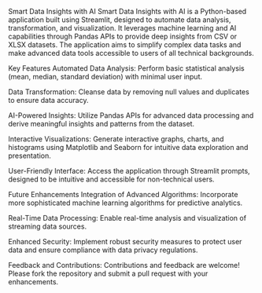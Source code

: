 Smart Data Insights with AI
Smart Data Insights with AI is a Python-based application built using Streamlit, designed to automate data analysis, transformation, and visualization. It leverages machine learning and AI capabilities through Pandas APIs to provide deep insights from CSV or XLSX datasets. The application aims to simplify complex data tasks and make advanced data tools accessible to users of all technical backgrounds.

Key Features
Automated Data Analysis: Perform basic statistical analysis (mean, median, standard deviation) with minimal user input.

Data Transformation: Cleanse data by removing null values and duplicates to ensure data accuracy.

AI-Powered Insights: Utilize Pandas APIs for advanced data processing and derive meaningful insights and patterns from the dataset.

Interactive Visualizations: Generate interactive graphs, charts, and histograms using Matplotlib and Seaborn for intuitive data exploration and presentation.

User-Friendly Interface: Access the application through Streamlit prompts, designed to be intuitive and accessible for non-technical users.

Future Enhancements
Integration of Advanced Algorithms: Incorporate more sophisticated machine learning algorithms for predictive analytics.

Real-Time Data Processing: Enable real-time analysis and visualization of streaming data sources.

Enhanced Security: Implement robust security measures to protect user data and ensure compliance with data privacy regulations.

Feedback and Contributions: Contributions and feedback are welcome! Please fork the repository and submit a pull request with your enhancements.
